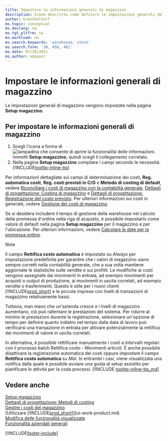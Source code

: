 ```yaml
---
title: Impostare le informazioni generali di magazzino
description: Viene descritto come definire le impostazioni generali del magazzino in modo da poter gestire il magazzino e le scorte.
author: brentholtorf
ms.topic: conceptual
ms.devlang: na
ms.tgt_pltfrm: na
ms.workload: na
ms.search.keywords: 'warehouse, stock'
ms.search.form: '30, 456, 461'
ms.date: 07/28/2021
ms.author: edupont
---
```

# <a name="set-up-general-inventory-information" />Impostare le informazioni generali di magazzino

Le impostazioni generali di magazzino vengono impostate nella pagina **Setup magazzino**.

## <a name="to-set-up-general-inventory-information" />Per impostare le informazioni generali di magazzino

1. Scegli l'icona a forma di ![lampadina che consente di aprire la funzionalità delle informazioni.](media/ui-search/search_small.png "Informazioni sull'operazione che si desidera eseguire") immetti **Setup magazzino**, quindi scegli il collegamento correlato.
2. Nella pagina **Setup magazzino** compilare i campi secondo le necessità. [!INCLUDE[tooltip-inline-tip](includes/tooltip-inline-tip_md.md)]

Per informazioni dettagliate sui campi di determinazione dei costi, **Reg. automatica costi**, **Reg. costi previsti in C/G** e **Metodo di costing di default**, vedere [Riconciliare i costi di magazzino con la contabilità generale](finance-how-to-post-inventory-costs-to-the-general-ledger.md), [Dettagli di progettazione: Costing di magazzino](design-details-inventory-costing.md) e [Dettagli di progettazione: Registrazione del costo previsto](design-details-expected-cost-posting.md). Per ulteriori informazioni sui costi in generale, vedere [Gestione dei costi di magazzino](finance-manage-inventory-costs.md).  

Se si desidera includere il tempo di gestione della warehouse nel calcolo della promessa d'ordine nella riga di acquisto, è possibile impostarlo come valore di default nella pagina **Setup magazzino** per il magazzino e per l'ubicazione. Per ulteriori informazioni, vedere [Calcolare le date per la promessa ordine](sales-how-to-calculate-order-promising-dates.md).  

> [!NOTE]
> Il campo **Rettifica costo automatica** è impostato su *Always* per impostazione predefinita per garantire che i valori di magazzino siano sempre corretti nella contabilità generale, che a sua volta mantiene aggiornate le statistiche sulle vendite e sui profitti. Le modifiche ai costi vengono assegnate dai movimenti in entrata, ad esempio movimenti per acquisti o output di produzione, ai movimenti in uscita correlati, ad esempio vendite o trasferimenti. Questo è utile per i nuovi clienti [!INCLUDE[prod_short](includes/prod_short.md)] e le piccole imprese con livelli di transazioni di magazzino relativamente bassi.
>
> Tuttavia, man mano che un'azienda cresce e i livelli di magazzino aumentano, ciò può rallentare le prestazioni del sistema. Per ridurre al minimo le prestazioni durante la registrazione, selezionare un'opzione di tempo per definire quanto indietro nel tempo dalla data di lavoro può verificarsi una transazione in entrata per attivare potenzialmente la rettifica dei movimenti di valore in uscita correlati.
>
> In alternativa, è possibile rettificare manualmente i costi a intervalli regolari con il processo batch Rettifica costo - Movimenti articoli. È anche possibile disattivare la registrazione automatica dei costi oppure impostare il campo **Rettifica costo automatica** su *Mai*. In entrambi i casi, viene visualizzata una notifica dalla quale è possibile avviare una guida al setup assistito per pianificare le attività per la coda processi. [!INCLUDE [tooltip-inline-tip_md](includes/tooltip-inline-tip_md.md)]

## <a name="see-also" />Vedere anche

[Setup magazzino](inventory-setup-inventory.md)  
[Dettagli di progettazione: Metodi di costing](design-details-costing-methods.md)  
[Gestire i costi del magazzino](inventory-manage-inventory.md)  
[Utilizzare [!INCLUDE[prod_short](includes/prod_short.md)]](ui-work-product.md)  
[Modifica delle funzionalità visualizzate](ui-experiences.md)  
[Funzionalità aziendali generali](ui-across-business-areas.md)  


[!INCLUDE[footer-include](includes/footer-banner.md)]
